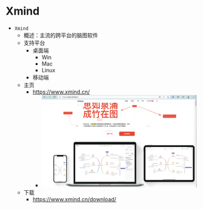 # Xmind

* `Xmind`
  * 概述：主流的跨平台的脑图软件
  * 支持平台
    * 桌面端
      * Win
      * Mac
      * Linux
    * 移动端
  * 主页
    * https://www.xmind.cn/
      * ![mindmap_xmind_home](../../../../assets/img/mindmap_xmind_home.png)
  * 下载
    * https://www.xmind.cn/download/
